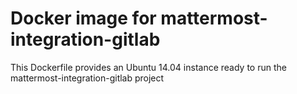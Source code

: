 # Docker image for mattermost-integration-gitlab

This Dockerfile provides an Ubuntu 14.04 instance ready to run the
mattermost-integration-gitlab project

